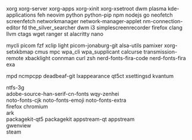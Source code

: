 xorg xorg-server xorg-apps xorg-xinit xorg-xsetroot dwm plasma kde-applications feh neovim python python-pip npm nodejs go neofetch screenfetch networkmanager network-manager-applet nm-connection-editor fd the_silver_searcher dwm i3 simplescreenrecorder firefox clang llvm ctags wget ranger st alacritty nano 

mycli picom fzf xclip light picom-jonaburg-git alsa-utils pamixer xorg-setxkbmap cmus mpc wpa_cli wpa_supplicant calcurse transmission-remote xbacklight connman curl zsh nerd-fonts-fira-code nerd-fonts-fira exa

mpd ncmpcpp deadbeaf-git lxappearance qt5ct xsettingsd kvantum

ntfs-3g                                                     
adobe-source-han-serif-cn-fonts wqy-zenhei                   
 noto-fonts-cjk noto-fonts-emoji noto-fonts-extra           
 firefox chromium                                           
 ark                                                       
packagekit-qt5 packagekit appstream-qt appstream          
 gwenview                                                    
steam    
